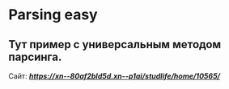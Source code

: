 # Parsing easy

Тут пример с универсальным методом парсинга.
---
Сайт: ***https://xn--80af2bld5d.xn--p1ai/studlife/home/10565/***

